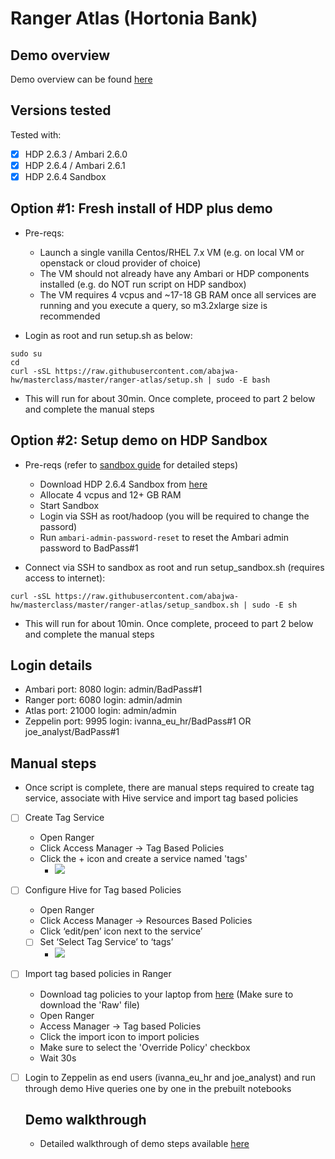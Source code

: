 # Ranger Atlas (Hortonia Bank)

## Demo overview

Demo overview can be found [here](https://community.hortonworks.com/articles/151939/hdp-securitygovernance-demo-kit.html) 

## Versions tested

Tested with:
- [x] HDP 2.6.3 / Ambari 2.6.0
- [x] HDP 2.6.4 / Ambari 2.6.1
- [x] HDP 2.6.4 Sandbox

## Option #1: Fresh install of HDP plus demo

- Pre-reqs:
  - Launch a single vanilla Centos/RHEL 7.x VM (e.g. on local VM or openstack or cloud provider of choice) 
  - The VM should not already have any Ambari or HDP components installed (e.g. do NOT run script on HDP sandbox)
  - The VM requires 4 vcpus and ~17-18 GB RAM once all services are running and you execute a query, so m3.2xlarge size is recommended
  
- Login as root and run setup.sh as below:
```
sudo su
cd
curl -sSL https://raw.githubusercontent.com/abajwa-hw/masterclass/master/ranger-atlas/setup.sh | sudo -E bash  
```

- This will run for about 30min. Once complete, proceed to part 2 below and complete the manual steps


## Option #2: Setup demo on HDP Sandbox 

- Pre-reqs (refer to [sandbox guide](https://hortonworks.com/tutorial/sandbox-deployment-and-install-guide) for detailed steps)
  - Download HDP 2.6.4 Sandbox from [here](http://hortonworks.com/sandbox) 
  - Allocate 4 vcpus and 12+ GB RAM 
  - Start Sandbox
  - Login via SSH as root/hadoop (you will be required to change the passord)
  - Run `ambari-admin-password-reset` to reset the Ambari admin password to BadPass#1

  
- Connect via SSH to sandbox as root and run setup_sandbox.sh (requires access to internet):
```
curl -sSL https://raw.githubusercontent.com/abajwa-hw/masterclass/master/ranger-atlas/setup_sandbox.sh | sudo -E sh
```


- This will run for about 10min. Once complete, proceed to part 2 below and complete the manual steps

## Login details 

- Ambari port: 8080 login: admin/BadPass#1
- Ranger port: 6080 login: admin/admin
- Atlas port: 21000 login: admin/admin
- Zeppelin port: 9995 login: ivanna_eu_hr/BadPass#1 OR joe_analyst/BadPass#1 

## Manual steps

- Once script is complete, there are manual steps required to create tag service, associate with Hive service and import tag based policies 

- [ ] Create Tag Service
  - Open Ranger 
  - Click Access Manager -> Tag Based Policies
  - Click the + icon and create a service named 'tags'
    - ![](./media/screenshot-ranger-add-tag-service.png)

- [ ] Configure Hive for Tag based Policies
  - Open Ranger
  - Click Access Manager -> Resources Based Policies
  - Click ‘edit/pen’ icon next to the service’
  - [ ] Set ‘Select Tag Service’ to ‘tags’
    - ![](./media/screenshot-ranger-configure-hive-tag-service.png)

- [ ] Import tag based policies in Ranger
  - Download tag policies to your laptop from [here](./Scripts/ranger-policies-tags.json) (Make sure to download the 'Raw' file)
  - Open Ranger
  - Access Manager -> Tag based Policies
  - Click the import icon to import policies
  - Make sure to select the 'Override Policy' checkbox
  - Wait 30s
  

- [ ] Login to Zeppelin as end users (ivanna_eu_hr and joe_analyst) and run through demo Hive queries one by one in the prebuilt notebooks

  ## Demo walkthrough
  
  - Detailed walkthrough of demo steps available [here](https://community.hortonworks.com/articles/151939/hdp-securitygovernance-demo-kit.html)
